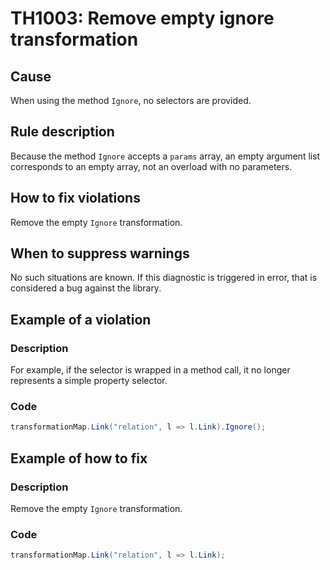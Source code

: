 # TH1003: Remove empty ignore transformation

## Cause

When using the method `Ignore`, no selectors are provided.

## Rule description

Because the method `Ignore` accepts a `params` array, an empty argument list corresponds to an empty array,
not an overload with no parameters.

## How to fix violations

Remove the empty `Ignore` transformation.

## When to suppress warnings

No such situations are known. If this diagnostic is triggered in error, that is considered a bug against the library.

## Example of a violation

### Description

For example, if the selector is wrapped in a method call, it no longer represents a simple property selector.

### Code

```csharp
transformationMap.Link("relation", l => l.Link).Ignore();
```

## Example of how to fix

### Description

Remove the empty `Ignore` transformation.

### Code

```csharp
transformationMap.Link("relation", l => l.Link);
```
